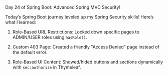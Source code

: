 Day 24 of Spring Boot: Advanced Spring MVC Security! 

Today’s Spring Boot journey leveled up my Spring Security skills! Here’s what I learned:  

1) Role-Based URL Restrictions: Locked down specific pages to ADMIN/USER roles using `hasRole()`.  

2) Custom 403 Page: Created a friendly "Access Denied" page instead of the default error.  

3) Role-Based UI Content: Showed/hided buttons and sections dynamically with `sec:authorize` in Thymeleaf.  
